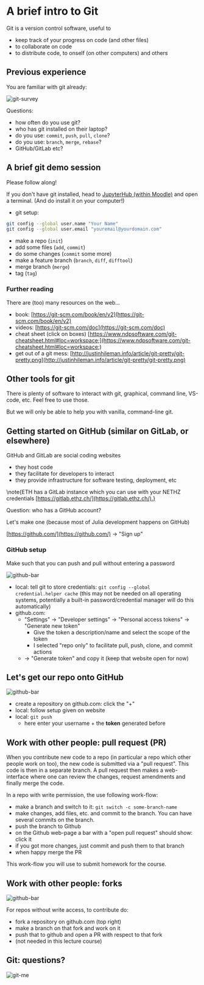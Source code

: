 <!--This file was generated, do not modify it.-->
# A brief intro to Git

Git is a version control software, useful to
- keep track of your progress on code (and other files)
- to collaborate on code
- to distribute code, to onself (on other computers) and others

## Previous experience

You are familiar with git already:

![git-survey](../assets/literate_figures/l2_survey-git-question.png)

Questions:
- how often do you use git?
- who has git installed on their laptop?
- do you use: `commit`, `push`, `pull`, `clone`?
- do you use: `branch`, `merge`, `rebase`?
- GitHub/GitLab etc?

## A brief git demo session

Please follow along!

If you don't have git installed, head to [JupyterHub (within Moodle)](https://moodle-app2.let.ethz.ch/course/view.php?id=18084) and open a terminal. (And do install it on your computer!)

- git setup:

```sh
git config --global user.name "Your Name"
git config --global user.email "youremail@yourdomain.com"
```
- make a repo (`init`)
- add some files (`add`, `commit`)
- do some changes (`commit` some more)
- make a feature branch (`branch`, `diff`, `difftool`)
- merge branch (`merge`)
- tag (`tag`)

### Further reading

There are (too) many resources on the web...
- book: [https://git-scm.com/book/en/v2](https://git-scm.com/book/en/v2)
- videos: [https://git-scm.com/doc](https://git-scm.com/doc)
- cheat sheet (click on boxes) [https://www.ndpsoftware.com/git-cheatsheet.html#loc=workspace;](https://www.ndpsoftware.com/git-cheatsheet.html#loc=workspace;)
- get out of a git mess: [http://justinhileman.info/article/git-pretty/git-pretty.png](http://justinhileman.info/article/git-pretty/git-pretty.png)

## Other tools for git
There is plenty of software to interact with git, graphical, command line, VS-code, etc.  Feel free to use those.

But we will only be able to help you with vanilla, command-line git.

## Getting started on GitHub (similar on GitLab, or elsewhere)

GitHub and GitLab are social coding websites
  - they host code
  - they facilitate for developers to interact
  - they provide infrastructure for software testing, deployment, etc

\note{ETH has a GitLab instance which you can use with your NETHZ credentials [https://gitlab.ethz.ch/](https://gitlab.ethz.ch/).}

Question: who has a GitHub account?

Let's make one (because most of Julia development happens on GitHub)

[https://github.com/](https://github.com/) -> "Sign up"

### GitHub setup

Make such that you can push and pull without entering a password

![github-bar](../assets/literate_figures/l2_github-bar.png)

- local: tell git to store credentials: `git config --global credential.helper cache`
  (this may not be needed on all operating systems, potentially a built-in password/credential
   manager will do this automatically)
- github.com:
  - "Settings" -> "Developer settings" -> "Personal access tokens" -> "Generate new token"
    - Give the token a description/name and select the scope of the token
    - I selected "repo only" to facilitate pull, push, clone, and commit actions
  - -> "Generate token" and copy it (keep that website open for now)

## Let's get our repo onto GitHub

![github-bar](../assets/literate_figures/l2_github-bar.png)

- create a repository on github.com: click the "+"
- local: follow setup given on website
- local: `git push`
  - here enter your username + the **token** generated before

## Work with other people: pull request (PR)

When you contribute new code to a repo (in particular a repo which other people work on too), the new code is submitted via a "pull request".  This code is then in a separate branch.  A pull request then makes a web-interface where one can review the changes, request amendments and finally merge the code.

In a repo with write permission, the use following work-flow:
- make a branch and switch to it: `git switch -c some-branch-name`
- make changes, add files, etc. and commit to the branch.  You can have several commits on the branch.
- push the branch to Github
- on the Github web-page a bar with a "open pull request" should show: click it
- if you got more changes, just commit and push them to that branch
- when happy merge the PR

This work-flow you will use to submit homework for the course.

## Work with other people: forks

![github-bar](../assets/literate_figures/l2_github-bar.png)

For repos without write access, to contribute do:

- fork a repository on github.com (top right)
- make a branch on that fork and work on it
- push that to github and open a PR with respect to that fork
- (not needed in this lecture course)

## Git: questions?

![git-me](../assets/literate_figures/l2_git-me.png)

